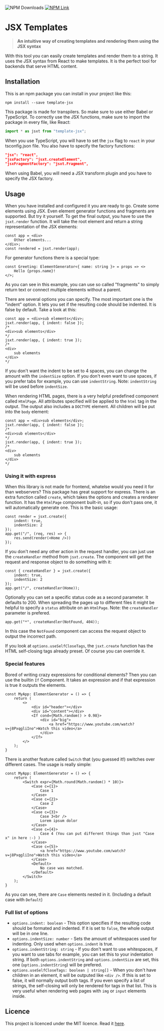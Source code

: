 ![NPM Downloads](https://img.shields.io/npm/dw/template-jsx) [![NPM Link](https://img.shields.io/badge/NPM-Template--JSX-red)](https://www.npmjs.com/package/template-jsx)
# JSX Templates

> **An intuitive way of creating templates and rendering them using the JSX syntax**

With this tool you can easily create templates and render them to a string. It uses the JSX syntax from React to make templates. It is the perfect tool for backends that serve HTML content.

## Installation

This is an npm package you can install in your project like this:
```
npm install --save template-jsx
```
This package is made for transpilers. So make sure to use either Babel or TypeScript. To correctly use the JSX functions, make sure to import the package in every file, like React:
```ts
import * as jsxt from "template-jsx";
```
When you use TypeScript, you will have to set the `jsx` flag to `react` in your tsconfig.json file. You also have to specify the factory functions:
```json
"jsx": "react",
"jsxFactory": "jsxt.createElement",
"jsxFragmentFactory": "jsxt.Fragment",
```
When using Babel, you will need a JSX transform plugin and you have to specify the JSX factory.

## Usage

When you have installed and configured it you are ready to go. Create some elements using JSX. Even element generator functions and fragments are supported. But try it yourself. To get the final output, you have to use the `jsxt.render` function. It will take the root element and return a string representation of the JSX elements:
```tsx
const app = <div>
    Other elements...
</div>;
const rendered = jsxt.render(app);
```
For generator functions there is a special type:
```tsx
const Greeting: ElementGenerator<{ name: string }> = props => <>
    Hello {props.name}!
</>;
```
As you can see in this example, you can use so called "fragments" to simply return text or connect multiple elements without a parent.

There are several options you can specify. The most important one is the "indent" option. It lets you set if the resulting code should be indented. It is false by default. Take a look at this:
```tsx
const app = <div>sub elements</div>;
jsxt.render(app, { indent: false });
/*
<div>sub elements</div>
*/
jsxt.render(app, { indent: true });
/*
<div>
    sub elements
</div>
*/
```
If you don't want the indent to be set to 4 spaces, you can change the amount with the `indentSize` option. If you don't even want to use spaces, if you prefer tabs for example, you can use `indentString`. Note: `indentString` will be used before `indentSize`.

When rendering HTML pages, there is a very helpful predefined component called `HtmlPage`. All attributes specified will be applied to the `html` tag in the output. The output also includes a `DOCTYPE` element. All children will be put into the `body` element:
```tsx
const app = <div>sub elements</div>;
jsxt.render(app, { indent: false });
/*
<div>sub elements</div>
*/
jsxt.render(app, { indent: true });
/*
<div>
    sub elements
</div>
*/
```

### Using it with express

When this library is not made for frontend, whatelse would you need it for than webservers? This package has great support for express. There is an extra function called `create`, which takes the options and creates a renderer function. It has the `HtmlPage` component built-in, so if you don't pass one, it will automatically generate one. This is the basic usage:
```tsx
const render = jsxt.create({
    indent: true,
    indentSize: 2
});
app.get("/", (req, res) => {
    res.send(render(<Home />))
});
```
If you don't need any other action in the request handler, you can just use the `createHandler` method from `jsxt.create`. The component will get the request and response object to do something with it:
```tsx
const { createHandler } = jsxt.create({
    indent: true,
    indentSize: 2
});
app.get("/", createHandler(Home));
```
Optionally you can set a specific status code as a second parameter. It defaults to 200. When spreading the pages up to different files it might be helpful to specify a `status` attribute on an `HtmlPage`. Note: the `createHandler` parameter is prefered.
```tsx
app.get("*", createHandler(NotFound, 404));
```
In this case the `NotFound` component can access the request object to output the incorrect path.

If you look at `options.useSelfCloseTags`, the `jsxt.create` function has the HTML self-closing tags already preset. Of course you can override it.

### Special features

Bored of writing crazy expressions for conditional elements? Then you can use the builtin `If` Component. It takes an expression and if that expression is true it outputs the elements.
```tsx
const MyApp: ElementGenerator = () => {
    return (
        <>
            <div id="header"></div>
            <div id="content"></div>
            <If cond={Math.random() > 0.98}>
                <div id="big">
                    <a href="https://www.youtube.com/watch?v=j8PxqgliIno">Watch this video</a>
                </div>
            </If>
        </>
    );
}
```
There is another feature called `Switch` that (you guessed it!) switches over different cases. The usage is really simple:
```tsx
const MyApp: ElementGenerator = () => {
    return (
        <Switch expr={Math.round(Math.random() * 10)}>
            <Case c={1}>
                Case 1
            </Case>
            <Case c={2}>
                Case 2
            </Case>
            <Case c={3}>
                Case 3<br />
                Lorem ipsum dolor
            </Case>
            <Case c={4}>
                Case 4 (You can put different things than just "Case x" in here :-) )
            </Case>
            <Case c={5}>
                <a href="https://www.youtube.com/watch?v=j8PxqgliIno">Watch this video</a>
            </Case>
            <Default>
                No case was matched.
            </Default>
        </Switch>
    );
}
```
As you can see, there are `Case` elements nested in it. (Including a default case with `Default`)

### Full list of options

* `options.indent: boolean` - This option specifies if the resulting code should be formated and indented. If it is set to `false`, the whole output will be in one line.
* `options.indentSize: number` - Sets the amount of whitespaces used for indenting. Only used when `options.indent` is true.
* `options.indentString: string` - If you don't want to use whitespaces, if you want to use tabs for example, you can set this to your indentation string. If both `options.indentString` and `options.indentSize` are set, this one (`options.indentString`) will be prefered.
* `options.useSelfCloseTags: boolean | string[]` - When you don't have children in an element, it will be outputed like `<div />`. If this is set to false, it will normally output both tags. If you even specify a list of strings, the self-closing will only be rendered for tags in that list. This is very useful when rendering web pages with `img` or `input` elements inside.

## Licence

This project is licenced under the MIT licence. Read it [here](LICENCE).
